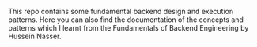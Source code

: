 This repo contains some fundamental backend design and execution patterns.
Here you can also find the documentation of the concepts and patterns which I learnt from the Fundamentals of Backend Engineering by Hussein Nasser.
